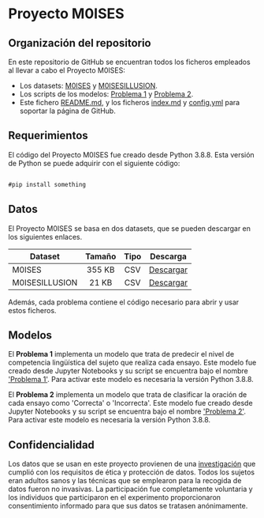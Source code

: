 
# Proyecto M0ISES

## Organización del repositorio

En este repositorio de GitHub se encuentran todos los ficheros empleados al llevar a cabo el Proyecto M0ISES:
- Los datasets: [M0ISES](https://github.com/anabautistamartin/capstonedatasci/files/8990332/M0ISES.csv) y [M0ISESILLUSION](https://github.com/anabautistamartin/capstonedatasci/files/8990333/M0ISESILLUSION.csv).
- Los scripts de los modelos: [Problema 1](https://github.com/anabautistamartin/capstonedatasci/blob/gh-pages/Problema%201.ipynb) y [Problema 2](https://github.com/anabautistamartin/capstonedatasci/blob/gh-pages/Problema%202.ipynb).
- Este fichero [README.md](https://github.com/anabautistamartin/capstonedatasci/edit/gh-pages/README.md), y los ficheros [index.md](https://github.com/anabautistamartin/capstonedatasci/blob/gh-pages/index.md) y [config.yml](https://github.com/anabautistamartin/capstonedatasci/blob/gh-pages/_config.yml) para soportar la página de GitHub.

## Requerimientos

El código del Proyecto M0ISES fue creado desde Python 3.8.8. Esta versión de Python se puede adquirir con el siguiente código:

```markdown

#pip install something

```

## Datos

El Proyecto M0ISES se basa en dos datasets, que se pueden descargar en los siguientes enlaces.

Dataset | Tamaño | Tipo | Descarga
--- | :---: | :---: | :---:
M0ISES | 355 KB | CSV | [Descargar](https://github.com/anabautistamartin/capstonedatasci/files/8990332/M0ISES.csv)
M0ISESILLUSION | 21 KB | CSV | [Descargar](https://github.com/anabautistamartin/capstonedatasci/files/8990333/M0ISESILLUSION.csv)

Además, cada problema contiene el código necesario para abrir y usar estos ficheros. 

## Modelos

El **Problema 1** implementa un modelo que trata de predecir el nivel de competencia lingüística del sujeto que realiza cada ensayo. Este modelo fue creado desde Jupyter Notebooks y su script se encuentra bajo el nombre ['Problema 1'](https://github.com/anabautistamartin/capstonedatasci/blob/gh-pages/Problema%201.ipynb). Para activar este modelo es necesaria la versión Python 3.8.8.

El **Problema 2** implementa un modelo que trata de clasificar la oración de cada ensayo como 'Correcta' o 'Incorrecta'. Este modelo fue creado desde Jupyter Notebooks y su script se encuentra bajo el nombre ['Problema 2'](https://github.com/anabautistamartin/capstonedatasci/blob/gh-pages/Problema%202.ipynb). Para activar este modelo es necesaria la versión Python 3.8.8.


##  Confidencialidad

Los datos que se usan en este proyecto provienen de una [investigación](https://moises-bilingue.webflow.io) que cumplió con los requisitos de ética y protección de datos. Todos los sujetos eran adultos sanos y las técnicas que se emplearon para la recogida de datos fueron no invasivas. La participación fue completamente voluntaria y los individuos que participaron en el experimento proporcionaron consentimiento informado para que sus datos se tratasen anónimamente.
